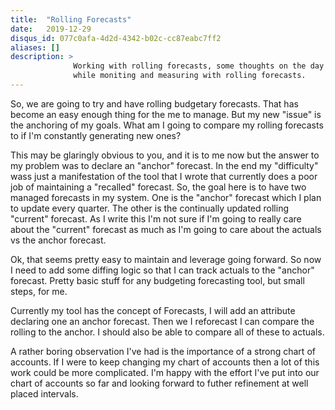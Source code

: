 ```yaml
---
title:  "Rolling Forecasts"
date:   2019-12-29
disqus_id: 077c0afa-4d2d-4342-b02c-cc87eabc7ff2
aliases: []
description: >
              Working with rolling forecasts, some thoughts on the day to day nature of running a business
              while moniting and measuring with rolling forecasts.
---
```


So, we are going to try and have rolling budgetary forecasts. That has become an easy enough thing for the me to manage. But my new "issue" is the anchoring of my goals. What am I going to compare my rolling forecasts to if I'm constantly generating new ones?

This may be glaringly obvious to you, and it is to me now but the answer to my problem was to declare an "anchor" forecast. In the end my "difficulty" wass just a manifestation of the tool that I wrote that currently does a poor job of maintaining a "recalled" forecast. So, the goal here is to have two managed forecasts in my system. One is the "anchor" forecast which I plan to update every quarter. The other is the continually updated rolling "current" forecast. As I write this I'm not sure if I'm going to really care about the "current" forecast as much as I'm going to care about the actuals vs the anchor forecast.

Ok, that seems pretty easy to maintain and leverage going forward. So now I need to add some diffing logic so that I can track actuals to the "anchor" forecast. Pretty basic stuff for any budgeting forecasting tool, but small steps, for me.

Currently my tool has the concept of Forecasts, I will add an attribute declaring one an anchor forecast. Then we I reforecast I can compare the rolling to the anchor. I should also be able to compare all of these to actuals.

A rather boring observation I've had is the importance of a strong chart of accounts. If I were to keep changing my chart of accounts then a lot of this work could be more complicated. I'm happy with the effort I've put into our chart of accounts so far and looking forward to futher refinement at well placed intervals.

